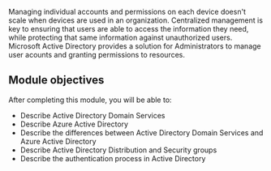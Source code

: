 Managing individual accounts and permissions on each device doesn't scale when devices are used in an organization. Centralized management is key to ensuring that users are able to access the information they need, while protecting that same information against unauthorized users. Microsoft Active Directory provides a solution for Administrators to manage user acounts and granting permissions to resources.

## Module objectives

After completing this module, you will be able to:

 -  Describe Active Directory Domain Services
 -  Describe Azure Active Directory
 -  Describe the differences between Active Directory Domain Services and Azure Active Directory
 -  Describe Active Directory Distribution and Security groups
 -  Describe the authentication process in Active Directory
